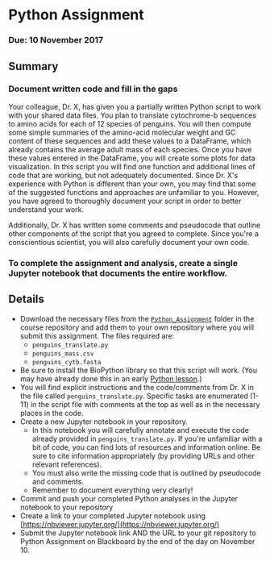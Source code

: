 # Python Assignment

### Due: 10 November 2017

## Summary

### Document written code and fill in the gaps

Your colleague, Dr. X, has given you a partially written Python script to work with your shared data files. 
You plan to translate cytochrome-b sequences to amino acids for each of 12 species of penguins. 
You will then compute some simple summaries of the amino-acid molecular weight and GC content of these sequences and add these values to a DataFrame, which already contains the average adult mass of each species. 
Once you have these values entered in the DataFrame, you will create some plots for data visualization. 
In this script you will find one function and additional lines of code that are working, but not adequately documented. Since Dr. X's experience with Python is different than your own, you may find that some of the suggested functions and approaches are unfamiliar to you. However, you have agreed to thoroughly document your script in order to better understand your work.

Additionally, Dr. X has written some comments and pseudocode that outline other components of the script that you agreed to complete. Since you're a conscientious scientist, you will also carefully document your own code.

### To complete the assignment and analysis, create a single Jupyter notebook that documents the entire workflow. 

## Details

* Download the necessary files from the [`Python_Assignment`](https://github.com/EEOB-BioData/BCB546X-Fall2017/tree/master/Python_Assignment) folder in the course repository and add them to your own repository where you will submit this assignment. The files required are:
    * `penguins_translate.py`
    * `penguins_mass.csv`
    * `penguins_cytb.fasta`
* Be sure to install the BioPython library so that this script will work. (You may have already done this in an early [Python lesson](https://eeob-biodata.github.io/2017-python-programming/02-datatypes).)
* You will find explicit instructions and the code/comments from Dr. X in the file called `penguins_translate.py`.
Specific tasks are enumerated (1-11) in the script file with comments at the top as well as in the necessary places in the code.
* Create a new Jupyter notebook in your repository. 
    * In this notebook you will carefully annotate and execute the code already provided in `penguins_translate.py`. If you're unfamiliar with a bit of code, you can find lots of resources and information online. Be sure to cite information appropriately (by providing URLs and other relevant references). 
    * You must also write the missing code that is outlined by pseudocode and comments.
    * Remember to document everything very clearly!
* Commit and push your completed Python analyses in the Jupyter notebook to your repository
* Create a link to your completed Jupyter notebook using [https://nbviewer.jupyter.org/](https://nbviewer.jupyter.org/)
* Submit the Jupyter notebook link AND the URL to your git repository to Python Assignment on Blackboard by the end of the day on November 10.


